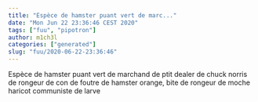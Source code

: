 ```yaml
---
title: "Espèce de hamster puant vert de marc..."
date: "Mon Jun 22 23:36:46 CEST 2020"
tags: ["fuu", "pipotron"]
author: m1ch3l
categories: ["generated"]
slug: "fuu/2020-06-22-23:36:46"
---
```


Espèce de hamster puant vert de marchand de ptit dealer de chuck norris de rongeur de con de foutre de hamster orange, bite de rongeur de moche haricot communiste de larve
